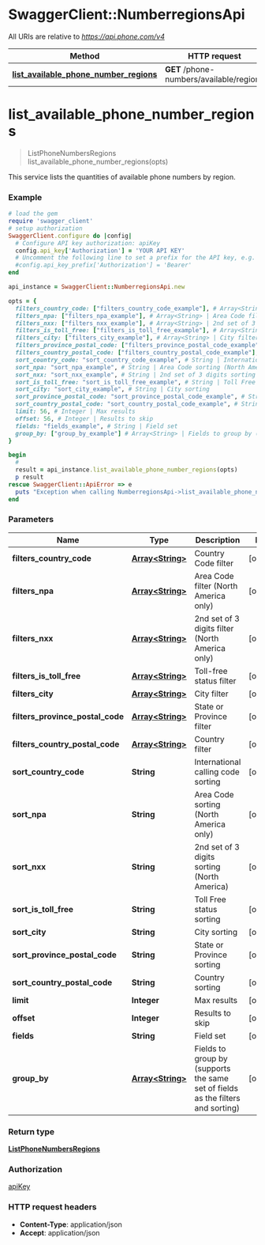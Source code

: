 # SwaggerClient::NumberregionsApi

All URIs are relative to *https://api.phone.com/v4*

Method | HTTP request | Description
------------- | ------------- | -------------
[**list_available_phone_number_regions**](NumberregionsApi.md#list_available_phone_number_regions) | **GET** /phone-numbers/available/regions | 


# **list_available_phone_number_regions**
> ListPhoneNumbersRegions list_available_phone_number_regions(opts)



This service lists the quantities of available phone numbers by region.

### Example
```ruby
# load the gem
require 'swagger_client'
# setup authorization
SwaggerClient.configure do |config|
  # Configure API key authorization: apiKey
  config.api_key['Authorization'] = 'YOUR API KEY'
  # Uncomment the following line to set a prefix for the API key, e.g. 'Bearer' (defaults to nil)
  #config.api_key_prefix['Authorization'] = 'Bearer'
end

api_instance = SwaggerClient::NumberregionsApi.new

opts = { 
  filters_country_code: ["filters_country_code_example"], # Array<String> | Country Code filter
  filters_npa: ["filters_npa_example"], # Array<String> | Area Code filter (North America only)
  filters_nxx: ["filters_nxx_example"], # Array<String> | 2nd set of 3 digits filter (North America only)
  filters_is_toll_free: ["filters_is_toll_free_example"], # Array<String> | Toll-free status filter
  filters_city: ["filters_city_example"], # Array<String> | City filter
  filters_province_postal_code: ["filters_province_postal_code_example"], # Array<String> | State or Province filter
  filters_country_postal_code: ["filters_country_postal_code_example"], # Array<String> | Country filter
  sort_country_code: "sort_country_code_example", # String | International calling code sorting
  sort_npa: "sort_npa_example", # String | Area Code sorting (North America only)
  sort_nxx: "sort_nxx_example", # String | 2nd set of 3 digits sorting (North America)
  sort_is_toll_free: "sort_is_toll_free_example", # String | Toll Free status sorting
  sort_city: "sort_city_example", # String | City sorting
  sort_province_postal_code: "sort_province_postal_code_example", # String | State or Province sorting
  sort_country_postal_code: "sort_country_postal_code_example", # String | Country sorting
  limit: 56, # Integer | Max results
  offset: 56, # Integer | Results to skip
  fields: "fields_example", # String | Field set
  group_by: ["group_by_example"] # Array<String> | Fields to group by (supports the same set of fields as the filters and sorting)
}

begin
  #
  result = api_instance.list_available_phone_number_regions(opts)
  p result
rescue SwaggerClient::ApiError => e
  puts "Exception when calling NumberregionsApi->list_available_phone_number_regions: #{e}"
end
```

### Parameters

Name | Type | Description  | Notes
------------- | ------------- | ------------- | -------------
 **filters_country_code** | [**Array&lt;String&gt;**](String.md)| Country Code filter | [optional] 
 **filters_npa** | [**Array&lt;String&gt;**](String.md)| Area Code filter (North America only) | [optional] 
 **filters_nxx** | [**Array&lt;String&gt;**](String.md)| 2nd set of 3 digits filter (North America only) | [optional] 
 **filters_is_toll_free** | [**Array&lt;String&gt;**](String.md)| Toll-free status filter | [optional] 
 **filters_city** | [**Array&lt;String&gt;**](String.md)| City filter | [optional] 
 **filters_province_postal_code** | [**Array&lt;String&gt;**](String.md)| State or Province filter | [optional] 
 **filters_country_postal_code** | [**Array&lt;String&gt;**](String.md)| Country filter | [optional] 
 **sort_country_code** | **String**| International calling code sorting | [optional] 
 **sort_npa** | **String**| Area Code sorting (North America only) | [optional] 
 **sort_nxx** | **String**| 2nd set of 3 digits sorting (North America) | [optional] 
 **sort_is_toll_free** | **String**| Toll Free status sorting | [optional] 
 **sort_city** | **String**| City sorting | [optional] 
 **sort_province_postal_code** | **String**| State or Province sorting | [optional] 
 **sort_country_postal_code** | **String**| Country sorting | [optional] 
 **limit** | **Integer**| Max results | [optional] 
 **offset** | **Integer**| Results to skip | [optional] 
 **fields** | **String**| Field set | [optional] 
 **group_by** | [**Array&lt;String&gt;**](String.md)| Fields to group by (supports the same set of fields as the filters and sorting) | [optional] 

### Return type

[**ListPhoneNumbersRegions**](ListPhoneNumbersRegions.md)

### Authorization

[apiKey](../README.md#apiKey)

### HTTP request headers

 - **Content-Type**: application/json
 - **Accept**: application/json



